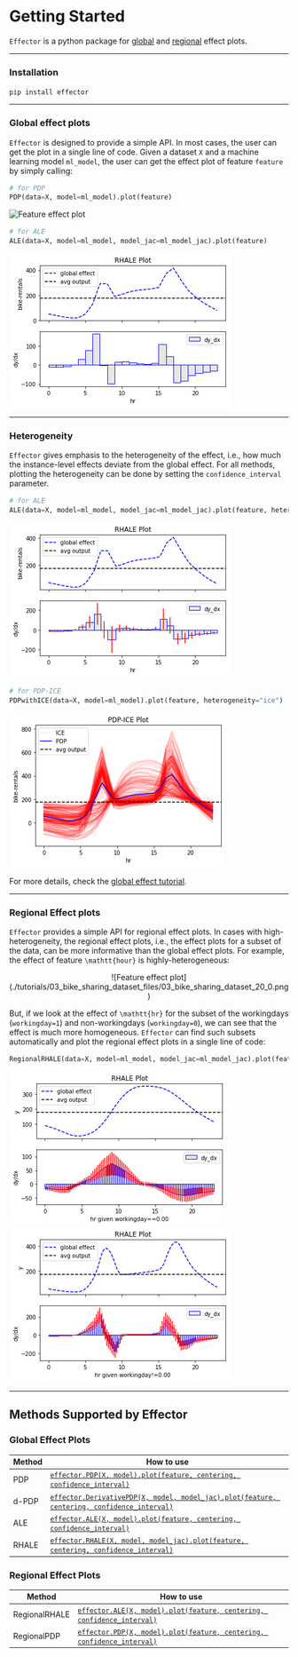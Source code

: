 # Getting Started

`Effector` is a python package for [global](#global-effect-plots) and 
[regional](#regional-effect-plots-in-a-single-line) effect plots.

---
### Installation

`pip install effector`

---
### Global effect plots

`Effector` is designed to provide a simple API. In most cases, the user can get 
the plot in a single line of code. 
Given a dataset `X` and a machine learning model `ml_model`, 
the user can get the effect plot of feature `feature` by simply calling:

```python
# for PDP
PDP(data=X, model=ml_model).plot(feature)
```

![Feature effect plot](./real-examples/01_bike_sharing_dataset_files/03_bike_sharing_dataset_15_0.png)


```python
# for ALE
ALE(data=X, model=ml_model, model_jac=ml_model_jac).plot(feature)
```

![Feature effect plot](./tutorials/03_bike_sharing_dataset_files/03_bike_sharing_dataset_19_0.png)


--- 

### Heterogeneity

`Effector` gives emphasis to the heterogeneity of the effect, i.e., how much the
instance-level effects deviate from the global effect. For all methods, 
plotting the heterogeneity can be done by setting the `confidence_interval` parameter.

```python
# for ALE
ALE(data=X, model=ml_model, model_jac=ml_model_jac).plot(feature, heterogeneity=True)
```

![Feature effect plot](./tutorials/03_bike_sharing_dataset_files/03_bike_sharing_dataset_20_0.png)

```python
# for PDP-ICE
PDPwithICE(data=X, model=ml_model).plot(feature, heterogeneity="ice")
```

![Feature effect plot](./tutorials/03_bike_sharing_dataset_files/03_bike_sharing_dataset_17_0.png)



For more details, check the [global effect tutorial](./tutorials/00_linear_global_effect/).

--- 

### Regional Effect plots

`Effector` provides a simple API for regional effect plots. 
In cases with high-heterogeneity, the regional effect plots, i.e.,
the effect plots for a subset of the data, can be more informative than the
global effect plots. For example, the effect of feature `\mathtt{hour}` is highly-heterogeneous:

<center>
![Feature effect plot](./tutorials/03_bike_sharing_dataset_files/03_bike_sharing_dataset_20_0.png)
</center>

But, if we look at the effect of `\mathtt{hr}` for the subset of the workingdays (`workingday=1`) and non-workingdays (`workingday=0`),
we can see that the effect is much more homogeneous. 
`Effector` can find such subsets automatically and plot the regional effect plots in a single line of code:

```python
RegionalRHALE(data=X, model=ml_model, model_jac=ml_model_jac).plot(feature=0, heterogeneity=True)
```

![Feature effect plot](./tutorials/03_bike_sharing_dataset_files/03_bike_sharing_dataset_25_1.png)
![Feature effect plot](./tutorials/03_bike_sharing_dataset_files/03_bike_sharing_dataset_25_2.png)


---

## Methods Supported by Effector

### Global Effect Plots


| Method        | How to use                                                                                                                                              |
|---------------|---------------------------------------------------------------------------------------------------------------------------------------------------------|
| PDP           | [`effector.PDP(X, model).plot(feature, centering, confidence_interval)`](./../../03_API/#effector.global_effect_pdp.PDP)                                |
| d-PDP         | [`effector.DerivativePDP(X, model, model_jac).plot(feature, centering, confidence_interval)`](./../../03_API/#effector.global_effect_pdp.DerivativePDP) |
| ALE           | [`effector.ALE(X, model).plot(feature, centering, confidence_interval)`](./../../03_API/#effector.global_effect_ale.ALE)                                |
| RHALE         | [`effector.RHALE(X, model, model_jac).plot(feature, centering, confidence_interval)`](./../../03_API/#effector.global_effect_rhale.RHALE)               |


### Regional Effect Plots


| Method        | How to use                                                                                          |
|---------------|-----------------------------------------------------------------------------------------------------|
| RegionalRHALE | [`effector.ALE(X, model).plot(feature, centering, confidence_interval)`](./../../03_API/#effector.global_effect_ale.ALE)|
| RegionalPDP   | [`effector.PDP(X, model).plot(feature, centering, confidence_interval)`](./../../03_API/#effector.global_effect_ale.ALE) |




